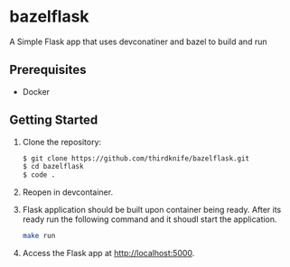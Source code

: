 # bazelflask
A Simple Flask app that uses devconatiner and bazel to build and run

## Prerequisites 

- Docker

## Getting Started

1. Clone the repository:
    ```bash
    $ git clone https://github.com/thirdknife/bazelflask.git
    $ cd bazelflask
    $ code .
    ```

2. Reopen in devcontainer.

3. Flask application should be built upon container being ready. After its ready run the following command and it shoudl start the application.
   ```bash
   make run
   ``` 

4. Access the Flask app at [http://localhost:5000](http://localhost:5000).

